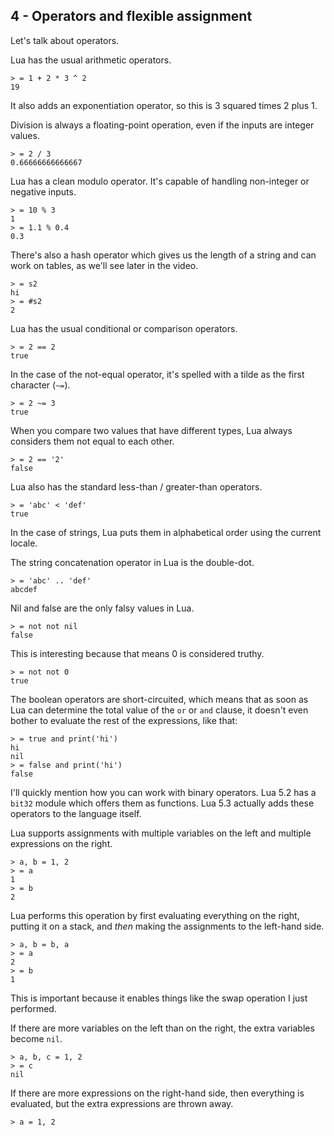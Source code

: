 ## 4 - Operators and flexible assignment

Let's talk about operators.

Lua has the usual arithmetic operators.

    > = 1 + 2 * 3 ^ 2
    19

It also adds an exponentiation operator,
so this is 3 squared times 2 plus 1.

Division is always a floating-point operation, even if the
inputs are integer values.

    > = 2 / 3
    0.66666666666667

Lua has a clean modulo operator.
It's capable of handling non-integer or negative inputs.

    > = 10 % 3
    1
    > = 1.1 % 0.4
    0.3

There's also a hash operator which gives us the length
of a string and can work on tables, as we'll see later in
the video.

    > = s2
    hi
    > = #s2
    2

Lua has the usual conditional or comparison operators.

    > = 2 == 2
    true

In the case of the not-equal operator, it's spelled with
a tilde as the first character (`~=`).

    > = 2 ~= 3
    true

When you compare two values that have different types, Lua
always considers them not equal to each other.

    > = 2 == '2'
    false

Lua also has the standard less-than / greater-than operators.

    > = 'abc' < 'def'
    true

In the case of strings, Lua puts them in alphabetical
order using the current locale.

The string concatenation operator in Lua is the double-dot.

    > = 'abc' .. 'def'
    abcdef

Nil and false are the only falsy values in Lua.

    > = not not nil
    false

This is interesting because that means 0 is considered truthy.

    > = not not 0
    true

The boolean operators are short-circuited, which means that as
soon as Lua can determine the total value of the `or` or `and` clause,
it doesn't even bother to evaluate the rest of the expressions, like that:

    > = true and print('hi')
    hi
    nil
    > = false and print('hi')
    false

I'll quickly mention how you can work with binary operators.
Lua 5.2 has a `bit32` module which offers them as functions.
Lua 5.3 actually adds these operators to the language itself.

Lua supports assignments with multiple variables on the left and
multiple expressions on the right.

    > a, b = 1, 2
    > = a
    1
    > = b
    2

Lua performs this operation by first
evaluating everything on the right, putting it on a stack, and *then*
making the assignments to the left-hand side.


    > a, b = b, a
    > = a
    2
    > = b
    1

This is important because it enables things like the swap operation
I just performed.

If there are more variables on the left than on the right,
the extra variables become `nil`.

    > a, b, c = 1, 2
    > = c
    nil

If there are more expressions on the right-hand side, then everything
is evaluated, but the extra expressions are thrown away.

    > a = 1, 2

